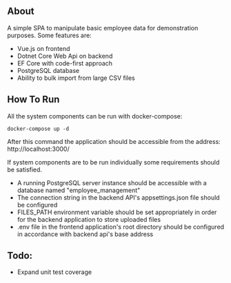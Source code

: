 ## About

A simple SPA to manipulate basic employee data for demonstration purposes. Some features are:

- Vue.js on frontend
- Dotnet Core Web Api on backend
- EF Core with code-first approach
- PostgreSQL database
- Ability to bulk import from large CSV files


## How To Run

All the system components can be run with docker-compose:

`docker-compose up -d`

After this command the application should be accessible from the address: http://localhost:3000/


If system components are to be run individually some requirements should be satisfied.

- A running PostgreSQL server instance should be accessible with a database named "employee_management"
- The connection string in the backend API's appsettings.json file should be configured
- FILES_PATH environment variable should be set appropriately in order for the backend application to store uploaded files
- .env file in the frontend application's root directory should be configured in accordance with backend api's base address


## Todo:

- Expand unit test coverage
